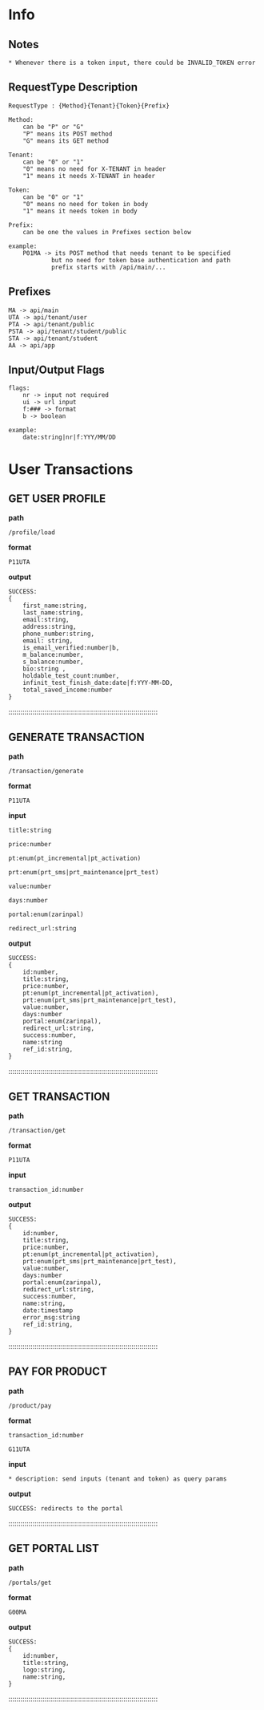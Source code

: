 # Info

## Notes

    * Whenever there is a token input, there could be INVALID_TOKEN error

## RequestType Description

    RequestType : {Method}{Tenant}{Token}{Prefix}

    Method:
        can be "P" or "G"
        "P" means its POST method
        "G" means its GET method

    Tenant:
        can be "0" or "1"
        "0" means no need for X-TENANT in header
        "1" means it needs X-TENANT in header

    Token:
        can be "0" or "1"
        "0" means no need for token in body
        "1" means it needs token in body

    Prefix:
        can be one the values in Prefixes section below

    example:
        P01MA -> its POST method that needs tenant to be specified
                but no need for token base authentication and path
                prefix starts with /api/main/...

## Prefixes

    MA -> api/main
    UTA -> api/tenant/user
    PTA -> api/tenant/public
    PSTA -> api/tenant/student/public
    STA -> api/tenant/student
    AA -> api/app

## Input/Output Flags

    flags:
        nr -> input not required
        ui -> url input
        f:### -> format
        b -> boolean

    example:
        date:string|nr|f:YYY/MM/DD

# User Transactions
            
## GET USER PROFILE

**path**

    /profile/load

**format**

    P11UTA

**output**

    SUCCESS:
    {
        first_name:string,
        last_name:string,
        email:string,
        address:string,
        phone_number:string,
        email: string,
        is_email_verified:number|b,
        m_balance:number,
        s_balance:number,
        bio:string ,
        holdable_test_count:number,
        infinit_test_finish_date:date|f:YYY-MM-DD,
        total_saved_income:number 
    }

::::::::::::::::::::::::::::::::::::::::::::::::::::::::::::::::::::::::::

## GENERATE TRANSACTION

**path**

    /transaction/generate

**format**

    P11UTA

**input**

    title:string

    price:number

    pt:enum(pt_incremental|pt_activation)

    prt:enum(prt_sms|prt_maintenance|prt_test)

    value:number

    days:number

    portal:enum(zarinpal)

    redirect_url:string

**output**

    SUCCESS:
    {
        id:number,
        title:string,
        price:number,
        pt:enum(pt_incremental|pt_activation),
        prt:enum(prt_sms|prt_maintenance|prt_test),
        value:number,
        days:number
        portal:enum(zarinpal),
        redirect_url:string,
        success:number,
        name:string
        ref_id:string,
    }

::::::::::::::::::::::::::::::::::::::::::::::::::::::::::::::::::::::::::

## GET TRANSACTION

**path**

    /transaction/get

**format**

    P11UTA

**input**

    transaction_id:number

**output**

    SUCCESS:
    {
        id:number,
        title:string,
        price:number,
        pt:enum(pt_incremental|pt_activation),
        prt:enum(prt_sms|prt_maintenance|prt_test),
        value:number,
        days:number
        portal:enum(zarinpal),
        redirect_url:string,
        success:number,
        name:string,
        date:timestamp
        error_msg:string
        ref_id:string,
    }

::::::::::::::::::::::::::::::::::::::::::::::::::::::::::::::::::::::::::

## PAY FOR PRODUCT

**path**

    /product/pay

**format**

    transaction_id:number

    G11UTA 

**input**

    * description: send inputs (tenant and token) as query params

**output**

    SUCCESS: redirects to the portal


::::::::::::::::::::::::::::::::::::::::::::::::::::::::::::::::::::::::::

## GET PORTAL LIST

**path**

    /portals/get

**format**

    G00MA

**output**

    SUCCESS:
    {
        id:number,
        title:string,
        logo:string,
        name:string,
    }

::::::::::::::::::::::::::::::::::::::::::::::::::::::::::::::::::::::::::